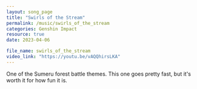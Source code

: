```yaml
---
layout: song_page
title: "Swirls of the Stream"
permalink: /music/swirls_of_the_stream
categories: Genshin Impact
resource: true
date: 2023-04-06

file_name: swirls_of_the_stream
video_link: "https://youtu.be/vAQQhirsLKA"
---
```


One of the Sumeru forest battle themes. This one goes pretty fast, but it's worth it for how fun it is.
